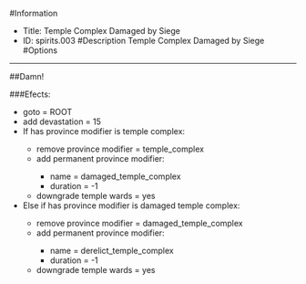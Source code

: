 #Information
 - Title: Temple Complex Damaged by Siege
 - ID: spirits.003
#Description
Temple Complex Damaged by Siege
#Options

___
##Damn!

###Efects:<ul><li>goto = ROOT</li><li>add devastation = 15</li><li>If has province modifier is temple complex:</li><ul><li>remove province modifier = temple_complex</li><li>add permanent province modifier:</li><ul><li>name = damaged_temple_complex</li><li>duration = -1</li></ul><li>downgrade temple wards = yes</li></ul><li>Else if has province modifier is damaged temple complex:</li><ul><li>remove province modifier = damaged_temple_complex</li><li>add permanent province modifier:</li><ul><li>name = derelict_temple_complex</li><li>duration = -1</li></ul><li>downgrade temple wards = yes</li></ul></ul>

